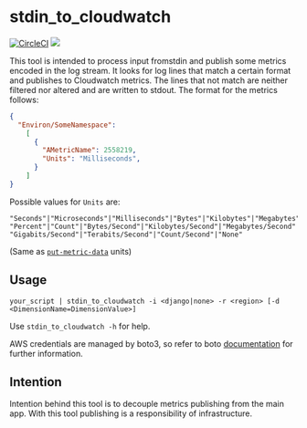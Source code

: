 # stdin_to_cloudwatch

[![CircleCI](https://circleci.com/gh/jvalduvieco/stdin_to_cloudwatch/tree/master.svg?style=svg)](https://circleci.com/gh/jvalduvieco/stdin_to_cloudwatch/tree/master)
[![](https://img.shields.io/pypi/dm/stdin-to-cloudwatch.svg?style=plastic)](https://pypi.org/project/stdin-to-cloudwatch/)

This tool is intended to process input fromstdin and publish some metrics encoded in the log stream.
It looks for log lines that match a certain format and publishes to Cloudwatch metrics. The lines that not match are neither
filtered nor altered and are written to stdout.
The format for the metrics follows:
```json
{
  "Environ/SomeNamespace": 
    [
      {
        "AMetricName": 2558219, 
        "Units": "Milliseconds",
      }
    ]
}
```

Possible values for `Units` are:
```
"Seconds"|"Microseconds"|"Milliseconds"|"Bytes"|"Kilobytes"|"Megabytes"|"Gigabytes"|"Terabytes"|"Bits"|"Kilobits"|"Megabits"|"Gigabits"|"Terabits"|
"Percent"|"Count"|"Bytes/Second"|"Kilobytes/Second"|"Megabytes/Second"|"Gigabytes/Second"|"Terabytes/Second"|"Bits/Second"|"Kilobits/Second"|"Megabits/Second"|
"Gigabits/Second"|"Terabits/Second"|"Count/Second"|"None"
```

(Same as [`put-metric-data`](https://docs.aws.amazon.com/cli/latest/reference/cloudwatch/put-metric-data.html) units) 

## Usage
```
your_script | stdin_to_cloudwatch -i <django|none> -r <region> [-d <DimensionName=DimensionValue>]
```

Use `stdin_to_cloudwatch -h` for help.

AWS credentials are managed by boto3, so refer to boto [documentation](https://boto3.amazonaws.com/v1/documentation/api/latest/guide/quickstart.html#configuration) for further information.

## Intention
Intention behind this tool is to decouple metrics publishing from the main app. With this tool publishing is a responsibility of infrastructure.
